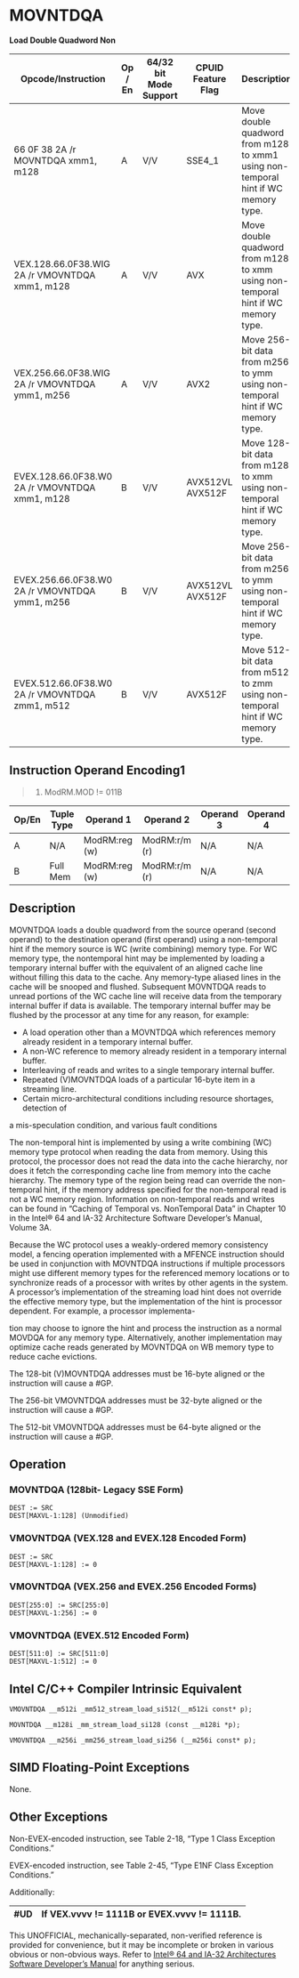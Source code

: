 # MOVNTDQA

**Load Double Quadword Non**

| Opcode/Instruction                             | Op / En | 64/32 bit Mode Support | CPUID Feature Flag | Description                                                                       |
| ---------------------------------------------- | ------- | ---------------------- | ------------------ | --------------------------------------------------------------------------------- |
| 66 0F 38 2A /r MOVNTDQA xmm1, m128             | A       | V/V                    | SSE4_1             | Move double quadword from m128 to xmm1 using non-temporal hint if WC memory type. |
| VEX.128.66.0F38.WIG 2A /r VMOVNTDQA xmm1, m128 | A       | V/V                    | AVX                | Move double quadword from m128 to xmm using non-temporal hint if WC memory type.  |
| VEX.256.66.0F38.WIG 2A /r VMOVNTDQA ymm1, m256 | A       | V/V                    | AVX2               | Move 256-bit data from m256 to ymm using non-temporal hint if WC memory type.     |
| EVEX.128.66.0F38.W0 2A /r VMOVNTDQA xmm1, m128 | B       | V/V                    | AVX512VL AVX512F   | Move 128-bit data from m128 to xmm using non-temporal hint if WC memory type.     |
| EVEX.256.66.0F38.W0 2A /r VMOVNTDQA ymm1, m256 | B       | V/V                    | AVX512VL AVX512F   | Move 256-bit data from m256 to ymm using non-temporal hint if WC memory type.     |
| EVEX.512.66.0F38.W0 2A /r VMOVNTDQA zmm1, m512 | B       | V/V                    | AVX512F            | Move 512-bit data from m512 to zmm using non-temporal hint if WC memory type.     |

## Instruction Operand Encoding1

> 1. ModRM.MOD != 011B

| Op/En | Tuple Type | Operand 1     | Operand 2     | Operand 3 | Operand 4 |
| ----- | ---------- | ------------- | ------------- | --------- | --------- |
| A     | N/A        | ModRM:reg (w) | ModRM:r/m (r) | N/A       | N/A       |
| B     | Full Mem   | ModRM:reg (w) | ModRM:r/m (r) | N/A       | N/A       |

## Description

MOVNTDQA loads a double quadword from the source operand (second operand) to the destination operand (first operand) using a non-temporal hint if the memory source is WC (write combining) memory type. For WC memory type, the nontemporal hint may be implemented by loading a temporary internal buffer with the equivalent of an aligned cache line without filling this data to the cache. Any memory-type aliased lines in the cache will be snooped and flushed. Subsequent MOVNTDQA reads to unread portions of the WC cache line will receive data from the temporary internal buffer if data is available. The temporary internal buffer may be flushed by the processor at any time for any reason, for example:

- A load operation other than a MOVNTDQA which references memory already resident in a temporary internal buffer.
- A non-WC reference to memory already resident in a temporary internal buffer.
- Interleaving of reads and writes to a single temporary internal buffer.
- Repeated (V)MOVNTDQA loads of a particular 16-byte item in a streaming line.
- Certain micro-architectural conditions including resource shortages, detection of

a mis-speculation condition, and various fault conditions

The non-temporal hint is implemented by using a write combining (WC) memory type protocol when reading the data from memory. Using this protocol, the processor does not read the data into the cache hierarchy, nor does it fetch the corresponding cache line from memory into the cache hierarchy. The memory type of the region being read can override the non-temporal hint, if the memory address specified for the non-temporal read is not a WC memory region. Information on non-temporal reads and writes can be found in “Caching of Temporal vs. NonTemporal Data” in Chapter 10 in the Intel® 64 and IA-32 Architecture Software Developer’s Manual, Volume 3A.

Because the WC protocol uses a weakly-ordered memory consistency model, a fencing operation implemented with a MFENCE instruction should be used in conjunction with MOVNTDQA instructions if multiple processors might use different memory types for the referenced memory locations or to synchronize reads of a processor with writes by other agents in the system. A processor’s implementation of the streaming load hint does not override the effective memory type, but the implementation of the hint is processor dependent. For example, a processor implementa-

tion may choose to ignore the hint and process the instruction as a normal MOVDQA for any memory type. Alternatively, another implementation may optimize cache reads generated by MOVNTDQA on WB memory type to reduce cache evictions.

The 128-bit (V)MOVNTDQA addresses must be 16-byte aligned or the instruction will cause a #​​​​GP.

The 256-bit VMOVNTDQA addresses must be 32-byte aligned or the instruction will cause a #​​​​GP.

The 512-bit VMOVNTDQA addresses must be 64-byte aligned or the instruction will cause a #​​​​GP.

## Operation

### MOVNTDQA (128bit- Legacy SSE Form)

```
DEST := SRC
DEST[MAXVL-1:128] (Unmodified)

```

### VMOVNTDQA (VEX.128 and EVEX.128 Encoded Form)

```
DEST := SRC
DEST[MAXVL-1:128] := 0

```

### VMOVNTDQA (VEX.256 and EVEX.256 Encoded Forms)

```
DEST[255:0] := SRC[255:0]
DEST[MAXVL-1:256] := 0

```

### VMOVNTDQA (EVEX.512 Encoded Form)

```
DEST[511:0] := SRC[511:0]
DEST[MAXVL-1:512] := 0

```

## Intel C/C++ Compiler Intrinsic Equivalent

```
VMOVNTDQA __m512i _mm512_stream_load_si512(__m512i const* p);

```

```
MOVNTDQA __m128i _mm_stream_load_si128 (const __m128i *p);

```

```
VMOVNTDQA __m256i _mm256_stream_load_si256 (__m256i const* p);

```

## SIMD Floating-Point Exceptions

None.

## Other Exceptions

Non-EVEX-encoded instruction, see Table 2-18, “Type 1 Class Exception Conditions.”

EVEX-encoded instruction, see Table 2-45, “Type E1NF Class Exception Conditions.”

Additionally:

| #​​​UD | If VEX.vvvv != 1111B or EVEX.vvvv != 1111B. |
| ------ | ------------------------------------------- |

This UNOFFICIAL, mechanically-separated, non-verified reference is provided for convenience, but it may be
incomplete or broken in various obvious or non-obvious
ways. Refer to [Intel® 64 and IA-32 Architectures Software Developer’s Manual](https://software.intel.com/en-us/download/intel-64-and-ia-32-architectures-sdm-combined-volumes-1-2a-2b-2c-2d-3a-3b-3c-3d-and-4) for anything serious.
